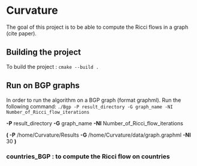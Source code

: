 # Curvature
The goal of this project is to be able to compute the Ricci flows in a graph (cite paper). 

## Building the project
To build the project : 
`cmake --build .`


## Run on BGP graphs
In order to run the algorithm on a BGP graph (format graphml). Run the following command: 
`./Bgp -P result_directory -G graph_name -NI Number_of_Ricci_flow_iterations ` 

**-P** result_directory **-G** graph_name **-NI** Number_of_Ricci_flow_iterations

**( -P** /home/Curvature/Results **-G** /home/Curvature/data/graph.graphml **-NI** 30 **)**

### countries_BGP : to compute the Ricci flow on countries



